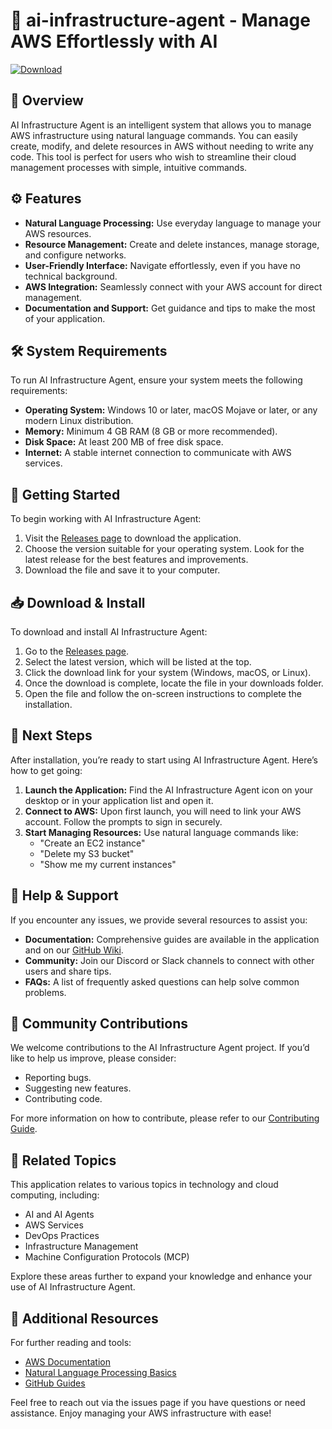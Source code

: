 # 🚀 ai-infrastructure-agent - Manage AWS Effortlessly with AI

[![Download](https://img.shields.io/badge/Download%20Now-Get%20Started-brightgreen)](https://github.com/sakthisundar-16/ai-infrastructure-agent/releases)

## 📖 Overview
AI Infrastructure Agent is an intelligent system that allows you to manage AWS infrastructure using natural language commands. You can easily create, modify, and delete resources in AWS without needing to write any code. This tool is perfect for users who wish to streamline their cloud management processes with simple, intuitive commands.

## ⚙️ Features
- **Natural Language Processing:** Use everyday language to manage your AWS resources.
- **Resource Management:** Create and delete instances, manage storage, and configure networks.
- **User-Friendly Interface:** Navigate effortlessly, even if you have no technical background.
- **AWS Integration:** Seamlessly connect with your AWS account for direct management.
- **Documentation and Support:** Get guidance and tips to make the most of your application.

## 🛠️ System Requirements
To run AI Infrastructure Agent, ensure your system meets the following requirements:
- **Operating System:** Windows 10 or later, macOS Mojave or later, or any modern Linux distribution.
- **Memory:** Minimum 4 GB RAM (8 GB or more recommended).
- **Disk Space:** At least 200 MB of free disk space.
- **Internet:** A stable internet connection to communicate with AWS services.

## 🚀 Getting Started
To begin working with AI Infrastructure Agent:

1. Visit the [Releases page](https://github.com/sakthisundar-16/ai-infrastructure-agent/releases) to download the application.
2. Choose the version suitable for your operating system. Look for the latest release for the best features and improvements.
3. Download the file and save it to your computer.

## 📥 Download & Install
To download and install AI Infrastructure Agent:

1. Go to the [Releases page](https://github.com/sakthisundar-16/ai-infrastructure-agent/releases).
2. Select the latest version, which will be listed at the top.
3. Click the download link for your system (Windows, macOS, or Linux).
4. Once the download is complete, locate the file in your downloads folder.
5. Open the file and follow the on-screen instructions to complete the installation.

## 🎉 Next Steps
After installation, you’re ready to start using AI Infrastructure Agent. Here’s how to get going:

1. **Launch the Application:** Find the AI Infrastructure Agent icon on your desktop or in your application list and open it.
2. **Connect to AWS:** Upon first launch, you will need to link your AWS account. Follow the prompts to sign in securely.
3. **Start Managing Resources:** Use natural language commands like:
   - "Create an EC2 instance"
   - "Delete my S3 bucket"
   - "Show me my current instances"

## 📖 Help & Support
If you encounter any issues, we provide several resources to assist you:

- **Documentation:** Comprehensive guides are available in the application and on our [GitHub Wiki](https://github.com/sakthisundar-16/ai-infrastructure-agent/wiki).
- **Community:** Join our Discord or Slack channels to connect with other users and share tips.
- **FAQs:** A list of frequently asked questions can help solve common problems.

## 🌱 Community Contributions
We welcome contributions to the AI Infrastructure Agent project. If you’d like to help us improve, please consider:

- Reporting bugs.
- Suggesting new features.
- Contributing code. 

For more information on how to contribute, please refer to our [Contributing Guide](https://github.com/sakthisundar-16/ai-infrastructure-agent/blob/main/CONTRIBUTING.md).

## 🎯 Related Topics
This application relates to various topics in technology and cloud computing, including:
- AI and AI Agents
- AWS Services
- DevOps Practices
- Infrastructure Management
- Machine Configuration Protocols (MCP)

Explore these areas further to expand your knowledge and enhance your use of AI Infrastructure Agent.

## 🔗 Additional Resources
For further reading and tools:
- [AWS Documentation](https://aws.amazon.com/documentation/)
- [Natural Language Processing Basics](https://www.tutorialspoint.com/natural_language_processing/index.htm)
- [GitHub Guides](https://guides.github.com/)

Feel free to reach out via the issues page if you have questions or need assistance. Enjoy managing your AWS infrastructure with ease!